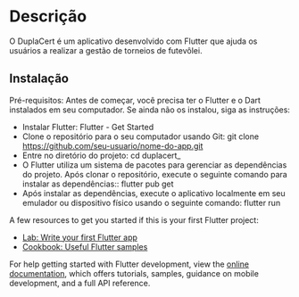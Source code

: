 # Descrição
O DuplaCert é um aplicativo desenvolvido com Flutter que ajuda os usuários a realizar a gestão de torneios de futevôlei.

## Instalação

Pré-requisitos:
Antes de começar, você precisa ter o Flutter e o Dart instalados em seu computador. Se ainda não os instalou, siga as instruções:

- Instalar Flutter: Flutter - Get Started
- Clone o repositório para o seu computador usando Git:
 git clone https://github.com/seu-usuario/nome-do-app.git
- Entre no diretório do projeto:
 cd duplacert_
- O Flutter utiliza um sistema de pacotes para gerenciar as dependências do projeto. Após clonar o repositório, execute o seguinte comando para instalar as dependências::
 flutter pub get
- Após instalar as dependências, execute o aplicativo localmente em seu emulador ou dispositivo físico usando o seguinte comando:
 flutter run



A few resources to get you started if this is your first Flutter project:

- [Lab: Write your first Flutter app](https://docs.flutter.dev/get-started/codelab)
- [Cookbook: Useful Flutter samples](https://docs.flutter.dev/cookbook)

For help getting started with Flutter development, view the
[online documentation](https://docs.flutter.dev/), which offers tutorials,
samples, guidance on mobile development, and a full API reference.
